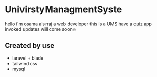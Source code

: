# UnivirstyManagmentSyste
hello i'm osama alsrraj a web developer
this is a UMS have a quiz app invoked
updates will come soon🔥

## Created by use
- laravel + blade
- tailwind css
- mysql
